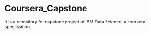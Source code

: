 # Coursera_Capstone
It is a repository for capstone project of IBM Data Science, a coursera specilization. 
